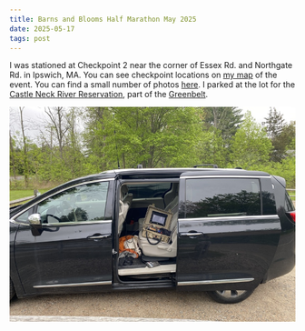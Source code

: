 ```yaml
---
title: Barns and Blooms Half Marathon May 2025
date: 2025-05-17
tags: post
---
```


I was stationed at Checkpoint 2 near the corner of Essex Rd. and Northgate Rd. in Ipswich, MA. You can see checkpoint locations on [my map] of the event. You can find a small number of photos [here](https://photos.app.goo.gl/d1wodzUGe1R91nWj7). I parked at the lot for the [Castle Neck River Reservation], part of the [Greenbelt].

[my map]: https://www.google.com/maps/d/u/0/edit?mid=1bx23XuFfZqsWe1sWOqBTNREUmYH0R8U&usp=sharing
[castle neck river reservation]: https://www.ecga.org/property/castle-neck-river-reservation
[greenbelt]: https://www.ecga.org/

<!-- cut -->

![A picture of my station](station.jpg)
